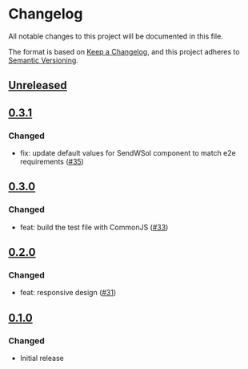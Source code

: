# Changelog

All notable changes to this project will be documented in this file.

The format is based on [Keep a Changelog](https://keepachangelog.com/en/1.0.0/),
and this project adheres to [Semantic Versioning](https://semver.org/spec/v2.0.0.html).

## [Unreleased]

## [0.3.1]

### Changed

- fix: update default values for SendWSol component to match e2e requirements ([#35](https://github.com/MetaMask/test-dapp-solana/pull/35))

## [0.3.0]

### Changed

- feat: build the test file with CommonJS ([#33](https://github.com/MetaMask/test-dapp-solana/pull/33))

## [0.2.0]

### Changed

- feat: responsive design ([#31](https://github.com/MetaMask/test-dapp-solana/pull/31))

## [0.1.0]

### Changed

- Initial release

[Unreleased]: https://github.com/MetaMask/test-dapp-solana/compare/v0.3.1...HEAD
[0.3.1]: https://github.com/MetaMask/test-dapp-solana/compare/v0.3.0...v0.3.1
[0.3.0]: https://github.com/MetaMask/test-dapp-solana/compare/v0.2.0...v0.3.0
[0.2.0]: https://github.com/MetaMask/test-dapp-solana/compare/v0.1.0...v0.2.0
[0.1.0]: https://github.com/MetaMask/test-dapp-solana/releases/tag/v0.1.0
